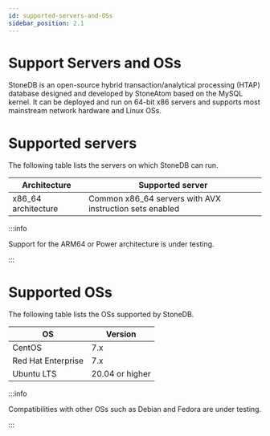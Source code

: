 ```yaml
---
id: supported-servers-and-OSs
sidebar_position: 2.1
---
```

# Support Servers and OSs

StoneDB is an open-source hybrid transaction/analytical processing (HTAP) database designed and developed by StoneAtom based on the MySQL kernel. It can be deployed and run on 64-bit x86 servers and supports most mainstream network hardware and Linux OSs.

# Supported servers
The following table lists the servers on which StoneDB can run.

| **Architecture** | **Supported server** |
| --- | --- |
| x86_64 architecture | Common x86_64 servers with AVX instruction sets enabled |

:::info

Support for the ARM64 or Power architecture is under testing.

:::

# Supported OSs
The following table lists the OSs supported by StoneDB.

| **OS** | **Version** |
| --- | --- |
| CentOS | 7.x |
| Red Hat Enterprise | 7.x |
| Ubuntu LTS | 20.04 or higher |

:::info

Compatibilities with other OSs such as Debian and Fedora are under testing.

:::

